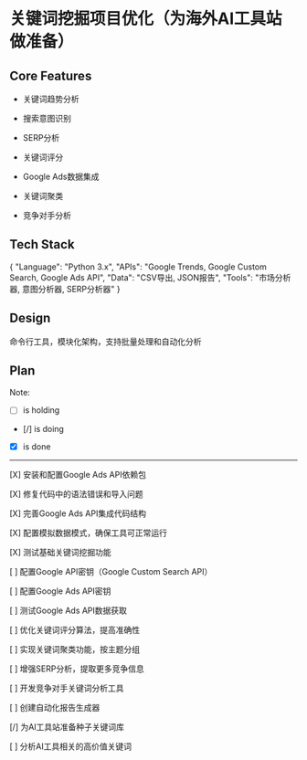# 关键词挖掘项目优化（为海外AI工具站做准备）

## Core Features

- 关键词趋势分析

- 搜索意图识别

- SERP分析

- 关键词评分

- Google Ads数据集成

- 关键词聚类

- 竞争对手分析

## Tech Stack

{
  "Language": "Python 3.x",
  "APIs": "Google Trends, Google Custom Search, Google Ads API",
  "Data": "CSV导出, JSON报告",
  "Tools": "市场分析器, 意图分析器, SERP分析器"
}

## Design

命令行工具，模块化架构，支持批量处理和自动化分析

## Plan

Note: 

- [ ] is holding
- [/] is doing
- [X] is done

---

[X] 安装和配置Google Ads API依赖包

[X] 修复代码中的语法错误和导入问题

[X] 完善Google Ads API集成代码结构

[X] 配置模拟数据模式，确保工具可正常运行

[X] 测试基础关键词挖掘功能

[ ] 配置Google API密钥（Google Custom Search API）

[ ] 配置Google Ads API密钥

[ ] 测试Google Ads API数据获取

[ ] 优化关键词评分算法，提高准确性

[ ] 实现关键词聚类功能，按主题分组

[ ] 增强SERP分析，提取更多竞争信息

[ ] 开发竞争对手关键词分析工具

[ ] 创建自动化报告生成器

[/] 为AI工具站准备种子关键词库

[ ] 分析AI工具相关的高价值关键词
